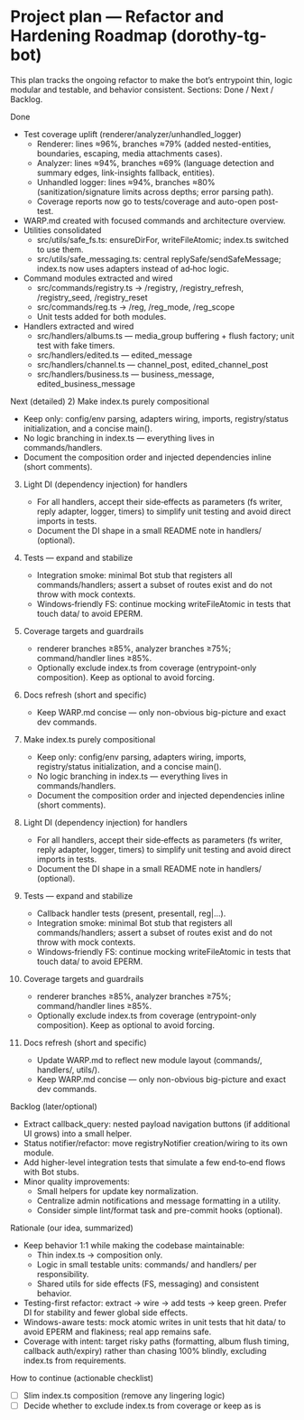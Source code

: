 # Project plan — Refactor and Hardening Roadmap (dorothy-tg-bot)

This plan tracks the ongoing refactor to make the bot’s entrypoint thin, logic modular and testable, and behavior consistent. Sections: Done / Next / Backlog.

Done
- Test coverage uplift (renderer/analyzer/unhandled_logger)
  - Renderer: lines ≈96%, branches ≈79% (added nested-entities, boundaries, escaping, media attachments cases).
  - Analyzer: lines ≈94%, branches ≈69% (language detection and summary edges, link-insights fallback, entities).
  - Unhandled logger: lines ≈94%, branches ≈80% (sanitization/signature limits across depths; error parsing path).
  - Coverage reports now go to tests/coverage and auto-open post-test.
- WARP.md created with focused commands and architecture overview.
- Utilities consolidated
  - src/utils/safe_fs.ts: ensureDirFor, writeFileAtomic; index.ts switched to use them.
  - src/utils/safe_messaging.ts: central replySafe/sendSafeMessage; index.ts now uses adapters instead of ad‑hoc logic.
- Command modules extracted and wired
  - src/commands/registry.ts → /registry, /registry_refresh, /registry_seed, /registry_reset
  - src/commands/reg.ts → /reg, /reg_mode, /reg_scope
  - Unit tests added for both modules.
- Handlers extracted and wired
  - src/handlers/albums.ts — media_group buffering + flush factory; unit test with fake timers.
  - src/handlers/edited.ts — edited_message
  - src/handlers/channel.ts — channel_post, edited_channel_post
  - src/handlers/business.ts — business_message, edited_business_message

Next (detailed)
2) Make index.ts purely compositional
   - Keep only: config/env parsing, adapters wiring, imports, registry/status initialization, and a concise main().
   - No logic branching in index.ts — everything lives in commands/handlers.
   - Document the composition order and injected dependencies inline (short comments).

3) Light DI (dependency injection) for handlers
   - For all handlers, accept their side‑effects as parameters (fs writer, reply adapter, logger, timers) to simplify unit testing and avoid direct imports in tests.
   - Document the DI shape in a small README note in handlers/ (optional).

4) Tests — expand and stabilize
   - Integration smoke: minimal Bot stub that registers all commands/handlers; assert a subset of routes exist and do not throw with mock contexts.
   - Windows‑friendly FS: continue mocking writeFileAtomic in tests that touch data/ to avoid EPERM.

5) Coverage targets and guardrails
   - renderer branches ≥85%, analyzer branches ≥75%; command/handler lines ≥85%.
   - Optionally exclude index.ts from coverage (entrypoint-only composition). Keep as optional to avoid forcing.

6) Docs refresh (short and specific)
   - Keep WARP.md concise — only non-obvious big-picture and exact dev commands.

2) Make index.ts purely compositional
   - Keep only: config/env parsing, adapters wiring, imports, registry/status initialization, and a concise main().
   - No logic branching in index.ts — everything lives in commands/handlers.
   - Document the composition order and injected dependencies inline (short comments).

3) Light DI (dependency injection) for handlers
   - For all handlers, accept their side‑effects as parameters (fs writer, reply adapter, logger, timers) to simplify unit testing and avoid direct imports in tests.
   - Document the DI shape in a small README note in handlers/ (optional).

4) Tests — expand and stabilize
   - Callback handler tests (present, presentall, reg|…).
   - Integration smoke: minimal Bot stub that registers all commands/handlers; assert a subset of routes exist and do not throw with mock contexts.
   - Windows‑friendly FS: continue mocking writeFileAtomic in tests that touch data/ to avoid EPERM.

5) Coverage targets and guardrails
   - renderer branches ≥85%, analyzer branches ≥75%; command/handler lines ≥85%.
   - Optionally exclude index.ts from coverage (entrypoint-only composition). Keep as optional to avoid forcing.

6) Docs refresh (short and specific)
   - Update WARP.md to reflect new module layout (commands/, handlers/, utils/).
   - Keep WARP.md concise — only non-obvious big-picture and exact dev commands.

Backlog (later/optional)
- Extract callback_query: nested payload navigation buttons (if additional UI grows) into a small helper.
- Status notifier/refactor: move registryNotifier creation/wiring to its own module.
- Add higher-level integration tests that simulate a few end‑to‑end flows with Bot stubs.
- Minor quality improvements:
  - Small helpers for update key normalization.
  - Centralize admin notifications and message formatting in a utility.
  - Consider simple lint/format task and pre-commit hooks (optional).

Rationale (our idea, summarized)
- Keep behavior 1:1 while making the codebase maintainable:
  - Thin index.ts → composition only.
  - Logic in small testable units: commands/ and handlers/ per responsibility.
  - Shared utils for side effects (FS, messaging) and consistent behavior.
- Testing-first refactor: extract → wire → add tests → keep green. Prefer DI for stability and fewer global side effects.
- Windows-aware tests: mock atomic writes in unit tests that hit data/ to avoid EPERM and flakiness; real app remains safe.
- Coverage with intent: target risky paths (formatting, album flush timing, callback auth/expiry) rather than chasing 100% blindly, excluding index.ts from requirements.

How to continue (actionable checklist)
- [ ] Slim index.ts composition (remove any lingering logic)
- [ ] Decide whether to exclude index.ts from coverage or keep as is
